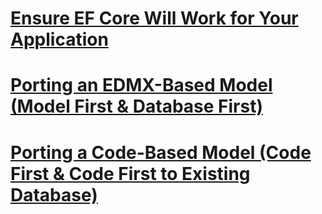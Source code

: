 # [Ensure EF Core Will Work for Your Application](ensure-requirements.md)
# [Porting an EDMX-Based Model (Model First & Database First)](port-edmx.md)
# [Porting a Code-Based Model (Code First & Code First to Existing Database)](port-code.md)
